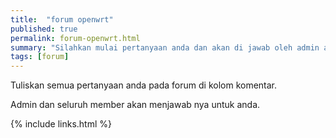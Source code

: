 ```yaml
---
title:  "forum openwrt"
published: true
permalink: forum-openwrt.html
summary: "Silahkan mulai pertanyaan anda dan akan di jawab oleh admin atau sesama member."
tags: [forum]
---
```


Tuliskan semua pertanyaan anda pada forum di kolom komentar.

Admin dan seluruh member akan menjawab nya untuk anda.

{% include links.html %}
